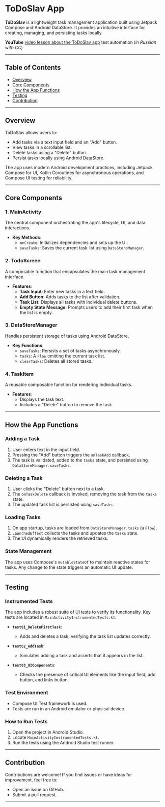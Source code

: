 # ToDoSlav App

**ToDoSlav** is a lightweight task management application built using Jetpack Compose and Android DataStore. It provides an intuitive interface for creating, managing, and persisting tasks locally.

**YouTube** [video lesson about the ToDoSlav app](https://www.youtube.com/watch?v=2poIKIdfSZQ) test automation (*in Russian with CC*) 

---

## Table of Contents
- [Overview](#overview)
- [Core Components](#core-components)
- [How the App Functions](#how-the-app-functions)
- [Testing](#testing)
- [Contribution](#contribution)

---

## Overview

ToDoSlav allows users to:
- Add tasks via a text input field and an "Add" button.
- View tasks in a scrollable list.
- Delete tasks using a "Delete" button.
- Persist tasks locally using Android DataStore.

The app uses modern Android development practices, including Jetpack Compose for UI, Kotlin Coroutines for asynchronous operations, and Compose UI testing for reliability.

---

## Core Components

### 1. **MainActivity**
The central component orchestrating the app's lifecycle, UI, and data interactions.

- **Key Methods**:
  - `onCreate`: Initializes dependencies and sets up the UI.
  - `saveTasks`: Saves the current task list using `DataStoreManager`.

### 2. **TodoScreen**
A composable function that encapsulates the main task management interface.

- **Features**:
  - **Task Input**: Enter new tasks in a text field.
  - **Add Button**: Adds tasks to the list after validation.
  - **Task List**: Displays all tasks with individual delete buttons.
  - **Empty State Message**: Prompts users to add their first task when the list is empty.

### 3. **DataStoreManager**
Handles persistent storage of tasks using Android DataStore.

- **Key Functions**:
  - `saveTasks`: Persists a set of tasks asynchronously.
  - `tasks`: A `Flow` emitting the current task list.
  - `clearTasks`: Deletes all stored tasks.

### 4. **TaskItem**
A reusable composable function for rendering individual tasks.

- **Features**:
  - Displays the task text.
  - Includes a "Delete" button to remove the task.

---

## How the App Functions

### Adding a Task
1. User enters text in the input field.
2. Pressing the "Add" button triggers the `onTaskAdd` callback.
3. The task is validated, added to the `tasks` state, and persisted using `DataStoreManager.saveTasks`.

### Deleting a Task
1. User clicks the "Delete" button next to a task.
2. The `onTaskDelete` callback is invoked, removing the task from the `tasks` state.
3. The updated task list is persisted using `saveTasks`.

### Loading Tasks
1. On app startup, tasks are loaded from `DataStoreManager.tasks` (a `Flow`).
2. `LaunchedEffect` collects the tasks and updates the `tasks` state.
3. The UI dynamically renders the retrieved tasks.

### State Management
The app uses Compose's `mutableStateOf` to maintain reactive states for tasks. Any change to the state triggers an automatic UI update.

---

## Testing

### Instrumented Tests
The app includes a robust suite of UI tests to verify its functionality. Key tests are located in `MainActivityInstrumentedTests.kt`.

- **`test01_DeleteFirstTask`**:
  - Adds and deletes a task, verifying the task list updates correctly.

- **`test02_AddTask`**:
  - Simulates adding a task and asserts that it appears in the list.

- **`test03_UIComponents`**:
  - Checks the presence of critical UI elements like the input field, add button, and links button.

### Test Environment
- Compose UI Test framework is used.
- Tests are run in an Android emulator or physical device.

### How to Run Tests
1. Open the project in Android Studio.
2. Locate `MainActivityInstrumentedTests.kt`.
3. Run the tests using the Android Studio test runner.

---

## Contribution

Contributions are welcome! If you find issues or have ideas for improvement, feel free to:
- Open an issue on GitHub.
- Submit a pull request.

---
